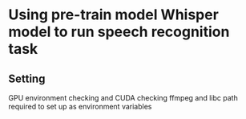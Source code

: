 # Using pre-train model Whisper model to run speech recognition task
## Setting
GPU environment checking and CUDA checking
ffmpeg and libc path required to set up as environment variables

